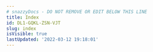 ```yaml
---
# snazzyDocs - DO NOT REMOVE OR EDIT BELOW THIS LINE
title: Index
id: DL1-GQKL-ZSN-VJT
slug: index
isVisible: true
lastUpdated: '2022-03-12 19:18:01'
---
```

